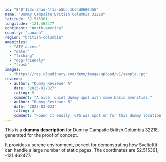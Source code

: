 ```yaml
---
id: "840f153c-34ad-4f1a-b5bc-1b64d0680d56"
name: "Dummy Campsite British Columbia 32218"
latitude: 52.515361
longitude: -121.462477
continent: "north-america"
country: "canada"
region: "british-columbia"
amenities:
  - "ATV-access"
  - "water"
  - "fishing"
  - "dog-friendly"
  - "trash"
images:
  - "https://res.cloudinary.com/demo/image/upload/v1/sample.jpg"
reviews:
  - author: "Dummy Reviewer A"
    date: "2025-01-027"
    rating: 5
    comment: "A nice, quiet dummy spot with some basic amenities."
  - author: "Dummy Reviewer B"
    date: "2025-03-023"
    rating: 4
    comment: "Found it easily. GPS was spot on for this dummy location."
---
```


This is a **dummy description** for Dummy Campsite British Columbia 32218, generated for the proof of concept.

It provides a serene environment, perfect for demonstrating how SvelteKit can handle a large number of static pages. The coordinates are 52.515361, -121.462477.
